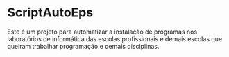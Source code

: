 # ScriptAutoEps
Este é um projeto para automatizar a instalação de programas nos laboratórios de informática das escolas profissionais e demais escolas que queiram trabalhar programação e demais disciplinas.
